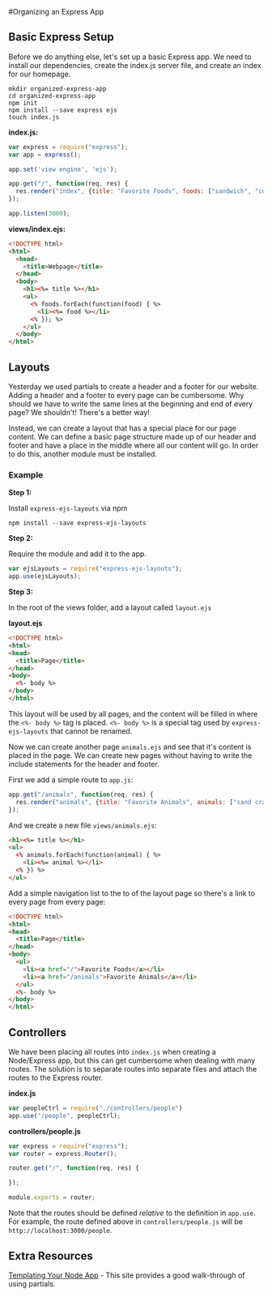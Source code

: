 #Organizing an Express App

## Basic Express Setup

Before we do anything else, let's set up a basic Express app. We need to install our dependencies, create the index.js server file, and create an index for our homepage.

```
mkdir organized-express-app
cd organized-express-app
npm init
npm install --save express ejs
touch index.js
```

**index.js:**

```js
var express = require("express");
var app = express();

app.set('view engine', 'ejs');

app.get("/", function(req, res) {
  res.render("index", {title: "Favorite Foods", foods: ["sandwich", "corn dog"]})
});

app.listen(3000);
```

**views/index.ejs:**

```html
<!DOCTYPE html>
<html>
  <head>
    <title>Webpage</title>
  </head>
  <body>
    <h1><%= title %></h1>
    <ul>
      <% foods.forEach(function(food) { %>
        <li><%= food %></li>
      <% }); %>
    </ul>
  </body>
</html>
```

## Layouts

Yesterday we used partials to create a header and a footer for our website. Adding a header and a footer to every page can be cumbersome. Why should we have to write the same lines at the beginning and end of every page? We shouldn't! There's a better way!

Instead, we can create a layout that has a special place for our page content. We can define a basic page structure made up of our header and footer and have a place in the middle where all our content will go. In order to do this, another module must be installed.

### Example

**Step 1:**

Install `express-ejs-layouts` via npm

```
npm install --save express-ejs-layouts
```

**Step 2:**

Require the module and add it to the app.

```js
var ejsLayouts = require("express-ejs-layouts");
app.use(ejsLayouts);
```

**Step 3:**

In the root of the views folder, add a layout called `layout.ejs`

**layout.ejs**
```html
<!DOCTYPE html>
<html>
<head>
  <title>Page</title>
</head>
<body>
  <%- body %>
</body>
</html>
```

This layout will be used by all pages, and the content will be filled in where the `<%- body %>` tag is placed. `<%- body %>` is a special tag used by `express-ejs-layouts` that cannot be renamed.

Now we can create another page `animals.ejs` and see that it's content is placed in the page. We can create new pages without having to write the include statements for the header and footer.

First we add a simple route to `app.js`:

```js
app.get("/animals", function(req, res) {
  res.render("animals", {title: "Favorite Animals", animals: ["sand crab", "corny joke dog"]})
});
```

And we create a new file `views/animals.ejs`:

```html
<h1><%= title %></h1>
<ul>
  <% animals.forEach(function(animal) { %>
    <li><%= animal %></li>
  <% }) %>
</ul>
```

Add a simple navigation list to the to of the layout page so there's a link to every page from every page:

```html
<!DOCTYPE html>
<html>
<head>
  <title>Page</title>
</head>
<body>
  <ul>
    <li><a href="/">Favorite Foods</a></li>
    <li><a href="/animals">Favorite Animals</a></li>
  </ul>
  <%- body %>
</body>
</html>

```

## Controllers

We have been placing all routes into `index.js` when creating a Node/Express app, but this can get cumbersome when dealing with many routes. The solution is to separate routes into separate files and attach the routes to the Express router.

**index.js**

```js
var peopleCtrl = require("./controllers/people")
app.use("/people", peopleCtrl);
```

**controllers/people.js**

```js
var express = require("express");
var router = express.Router();

router.get("/", function(req, res) {

});

module.exports = router;
```

Note that the routes should be defined *relative* to the definition in `app.use`. For example, the route defined above in `controllers/people.js` will be `http://localhost:3000/people`.

## Extra Resources

[Templating Your Node App](https://scotch.io/tutorials/use-ejs-to-template-your-node-application) - This site provides a good walk-through of using partials.
